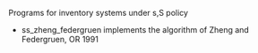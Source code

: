 Programs for inventory systems under s,S policy

- ss_zheng_federgruen implements the algorithm of Zheng and
  Federgruen, OR 1991


